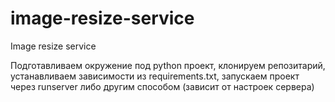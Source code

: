 # image-resize-service
Image resize service


Подготавливаем окружение под python проект, клонируем репозитарий, устанавливаем зависимости из requirements.txt, запускаем проект через runserver либо другим способом (зависит от настроек сервера)
